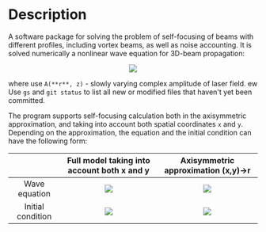 # Description

A software package for solving the problem of self-focusing of beams with different profiles, including vortex beams, as well as noise accounting. It is solved numerically a nonlinear wave equation for 3D-beam propagation:

<p align="center">
 <img src="https://latex.codecogs.com/gif.latex?2&space;i&space;k_0&space;\frac{\partial&space;A(\mathbf{r},z)}{\partial&space;z}&space;=&space;\Delta_\perp&space;A(\mathbf{r},z)&space;&plus;&space;\frac{2&space;i&space;k_0}{n_0}&space;n_2&space;I(\mathbf{r})&space;A(\mathbf{r},z)">
</p>

where use `A(**r**, z)` - slowly varying complex amplitude of laser field. ew Use `gs` and `git status` to list all new or modified files that haven't yet been committed.

The program supports self-focusing calculation both in the axisymmetric approximation, and taking into account both spatial coordinates ```x``` and ``y``. Depending on the approximation, the equation and the initial condition can have the following form:

|             | Full model taking into account both x and y | Axisymmetric approximation (x,y)->r |
|:-----------:|:-------------------------------------------:|:-----------------------------------:|
|Wave equation| <img src="https://latex.codecogs.com/gif.latex?2&space;i&space;k_0&space;\frac{\partial&space;A(x,y,z)}{\partial&space;z}&space;=&space;\biggl(\frac{\partial^2}{\partial&space;x^2}+\frac{\partial^2}{\partial&space;y^2}\biggr)&space;A(x,y,z)&space;&plus;&space;\frac{2&space;i&space;k_0}{n_0}&space;n_2&space;I(x,y)&space;A(x,y,z)"> | <img src="https://latex.codecogs.com/gif.latex?2&space;i&space;k_0&space;\frac{\partial&space;A(r,z)}{\partial&space;z}&space;=&space;\biggl(\frac{\partial^2}{\partial&space;r^2}+\frac1{r}\frac{\partial}{\partial&space;r}-\frac{m^2}{r^2}\biggr)&space;A(r,z)&space;&plus;&space;\frac{2&space;i&space;k_0}{n_0}&space;n_2&space;I(r)&space;A(r,z)">|
|Initial condition|<img src="https://latex.codecogs.com/gif.latex?A(x,y,z=0)=A_0\biggl(\frac{x^2}{x_0^2}+\frac{y^2}{y_0^2}\biggr)^{M/2}\exp\biggl\{-\frac1{2}\biggl(\frac{x^2}{x_0^2}+\frac{y^2}{y_0^2}\biggr)\biggr\}\exp\biggl\{i&space;m&space;\varphi\biggr\}">|<img src="https://latex.codecogs.com/gif.latex?A(r,z=0)=A_0\biggl(\frac{r}{r_0}\biggr)^M\exp\biggl\{-\frac{r^2}{2r_0^2}\biggr\}">|

